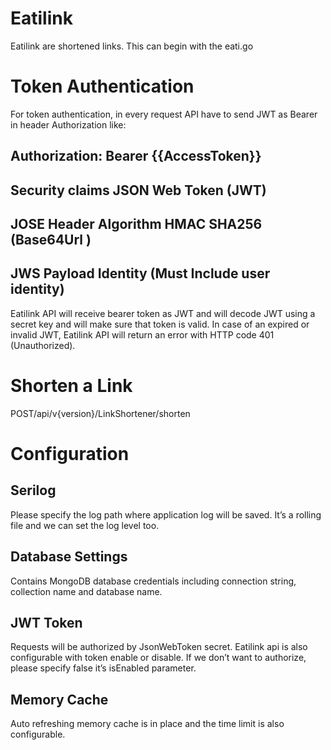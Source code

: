 # Eatilink
Eatilink are shortened links. This can begin with the eati.go


# Token Authentication
For token authentication, in every request API have to send JWT as Bearer in header Authorization like:
## Authorization: Bearer {{AccessToken}}
## Security claims JSON Web Token (JWT)
## JOSE Header Algorithm HMAC SHA256 (Base64Url )
## JWS Payload Identity (Must Include user identity)

Eatilink API will receive bearer token as JWT and will decode JWT using a secret key and will make sure
that token is valid. In case of an expired or invalid JWT, Eatilink API will return an error with HTTP code
401 (Unauthorized).

# Shorten a Link
POST/api/v{version}/LinkShortener/shorten


# Configuration

## Serilog
Please specify the log path where application log will be saved. It’s a rolling file and we can set
the log level too.

## Database Settings
Contains MongoDB database credentials including connection string, collection name and
database name.

## JWT Token
Requests will be authorized by JsonWebToken secret. Eatilink api is also configurable with
token enable or disable. If we don’t want to authorize, please specify false it’s isEnabled
parameter.

## Memory Cache
Auto refreshing memory cache is in place and the time limit is also configurable.

